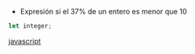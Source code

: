 * Expresión si el 37% de un entero es menor que 10

```javascript
let integer;
```

[javascript](https://github.com/USantaTecla-domain-numbers/javascript/blob/master/percentage/logic.js)



